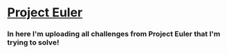 # [Project Euler](https://projecteuler.net)

### In here I'm uploading all challenges from Project Euler that I'm trying to solve!
